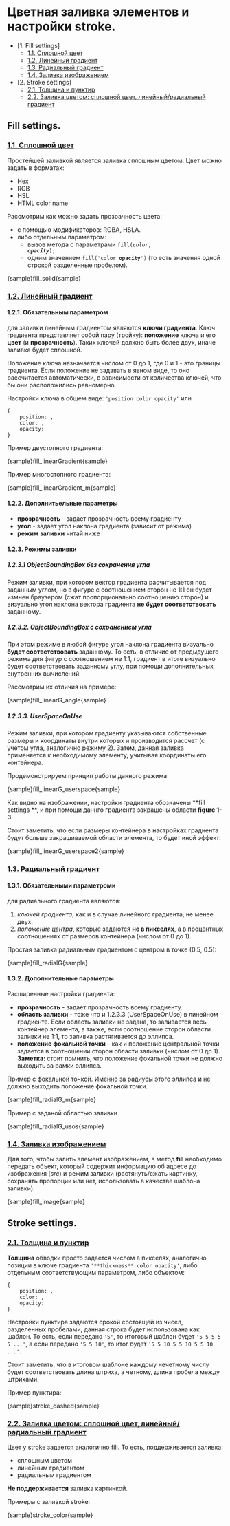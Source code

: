 # Цветная заливка элементов и настройки stroke.
* [1. Fill settings]
  * [1.1. Сплошной цвет](#solid-color)
  * [1.2. Линейный градиент](#linear-gradient)
  * [1.3. Радиальный градиент](#radial-gradient)
  * [1.4. Заливка изображением](#image-fill)
* [2. Stroke settings]
  * [2.1. Толщина и пунктир](#thickness-dashed)
  * [2.2. Заливка цветом: сплошной цвет, линейный/радиальный градиент](#color)

## Fill settings.
### [1.1. Сплошной цвет](id:solid-color)
Простейшей заливкой является заливка сплошным цветом. 
Цвет можно задать в форматах:
* Hex
* RGB
* HSL
* HTML color name

Рассмотрим как можно задать прозрачность цвета:
* c помощью модификаторов: RGBA, HSLA.
* либо отдельным параметром:
    * вызов метода с параметрами <code>fill(_color_, _**opacity**_);</code>
    * одним значением <code>fill('color **opacity**')</code>
 (то есть значения одной строкой разделенные пробелом).

{sample}fill_solid{sample}

### [1.2. Линейный градиент](id:linear-gradient)

#### 1.2.1. Обязательным параметром
для заливки линейным градиентом являются **ключи градиента**.
 Ключ градиента представляет собой пару (тройку): **положение** ключа и его
 **цвет** (и  **прозрачность**). Таких ключей должно быть более двух, иначе 
 заливка будет сплошной.

Положение ключа назначается числом от 0 до 1, где 0 и 1 - это границы градиента.
 Если положение не задавать в явном виде, то оно рассчитается автоматически, в 
 зависимости от количества ключей, что бы они расположились равномерно.
 
Настройки ключа в общем виде: `'position color opacity'` или 
```
{
    position: ,
    color: ,
    opacity:
}
```

Пример двустопного градиента:

{sample}fill_linearGradient{sample}

Пример многостопного градиента:

{sample}fill\_linearGradient\_m{sample}

#### 1.2.2. Дополнитьельные параметры
* **прозрачность** - задает прозрачность всему градиенту
* **угол** - задает угол наклона градиента (зависит от режима)
* **режим заливки** читай ниже

#### 1.2.3. Режимы заливки

##### 1.2.3.1 ObjectBoundingBox без сохранения угла
Режим заливки, при котором вектор градиента расчитывается под заданным углом, 
 но в фигуре с соотношением сторон не 1:1 он будет измнен браузером (сжат 
 пропорционально соотношению сторон) и визуально угол наклона вектора градиента 
 **не будет соответствовать** заданному.

##### 1.2.3.2. ObjectBoundingBox с сохранением угла
При этом режиме в любой фигуре угол наклона градиента визуально **будет 
 соответствовать** заданному. То есть, в отличие от предыдущего режима для фигур 
 с соотношением не 1:1, градиент в итоге визуально будет соответствовать
 заданному углу, при помощи дополнительных внутренних вычислений.

Рассмотрим их отличия на примере:

{sample}fill\_linearG\_angle{sample}

##### 1.2.3.3. UserSpaceOnUse
Режим заливки, при котором градиенту указываются собственные размеры и координаты
 внутри которых и производится рассчет (с учетом угла, аналогично режиму 2).
 Затем, данная заливка применяется к необходимому элементу, учитывая координаты 
 его контейнера.

Продемонстрируем принцип работы данного режима:

{sample}fill\_linearG\_userspace{sample}

Как видно на изображении, настройки градиента обозначены **fill settings **, и
 при помощи даннго градиента закрашены области **figure 1-3**.

Стоит заметить, что если размеры контейнера в настройках градиента будут больше
 закрашиваемой области элемента, то будет иной эффект:

{sample}fill\_linearG\_userspace2{sample}

### [1.3. Радиальный градиент](id:radial-gradient)

#### 1.3.1. Обязательными параметроми
для радиального градиента являются:
1. _ключей градиента_, как и в случае линейного градиента, не менее двух. 
2. _положение центра_, которые задаются **не в пикселях**, а в процентных 
 соотношениях от размеров контейнера (числом от 0 до 1).

Простая заливка радиальным градиентом c центром в точке (0.5, 0.5):

{sample}fill_radialG{sample}

#### 1.3.2. Дополнительные параметры
Расширенные настройки градиента:
* **прозрачность** - задает прозрачность всему градиенту.
* **область заливки** - тоже что и 1.2.3.3 (UserSpaceOnUse) в линейном градиенте.
 Если область заливки не задана, то заливается весь контейнер элемента, а также,
 если соотношение сторон области заливки не 1:1, то заливка растягивается до 
 эллипса.
* **положение фокальной точки** - как и положение центральной точки задается
 в соотношении сторон области заливки (числом от 0 до 1). **Заметка:** стоит
 помнить, что положение фокальной точки не должно выходить за рамки эллипса.

Пример с фокальной точкой. Именно за радиусы этого эллипса и не должно
 выходить положение фокальной точки.

{sample}fill\_radialG\_m{sample}

Пример с заданой областью заливки

{sample}fill\_radialG\_usos{sample}

### [1.4. Заливка изображением](id:image-fill)
Для того, чтобы залить элемент изображением, в метод **fill** необходимо 
 передать объект, который содержит информацию об адресе до изображения (_src_) и
 режим заливки (растянуть/сжать картинку, сохранять пропорции или нет,
 использовать в качестве шаблона заливки).

{sample}fill_image{sample}

## Stroke settings.
### [2.1. Толщина и пунктир](id:thickness-dashed)
**Толщина** обводки просто задается числом в пикселях, аналогично позиции в ключе
 градиента `'**thickness** color opacity'`, либо отдельным соответствующим параметром,
 либо объектом:
 ```
 {
     position: ,
     color: ,
     opacity:
 }
 ```

Настройки пунктира задаются срокой состоящей из чисел, разделенных пробелами,
 данная строка будет использована как шаблон. То есть, если передано `'5'`,
 то итоговый шаблон будет `'5 5 5 5 5 ...'`, а если передано `'5 5 10'`, то
 итог будет `'5 5 10 5 5 10 5 5 10 ...'`.

Стоит заметить, что в итоговом шаблоне каждому нечетному числу будет соответствовать
 длина штриха, а четному, длина пробела между штрихами.

Пример пунктира:

{sample}stroke_dashed{sample}

### [2.2. Заливка цветом: сплошной цвет, линейный/радиальный градиент](id:color)
Цвет у stroke задается аналогично fill. То есть, поддерживается заливка:
* сплошным цветом
* линейным градиентом
* радиальным градиентом

**Не поддерживается** заливка картинкой.

Примеры с заливкой stroke:

{sample}stroke_color{sample}